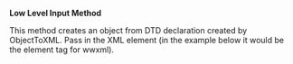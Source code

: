 ﻿**Low Level Input Method**  

This method creates an object from DTD declaration created by ObjectToXML. Pass in the <object> XML element (in the example below it would be the element tag for wwxml).